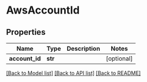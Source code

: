# AwsAccountId

## Properties
Name | Type | Description | Notes
------------ | ------------- | ------------- | -------------
**account_id** | **str** |  | [optional] 

[[Back to Model list]](../README.md#documentation-for-models) [[Back to API list]](../README.md#documentation-for-api-endpoints) [[Back to README]](../README.md)


